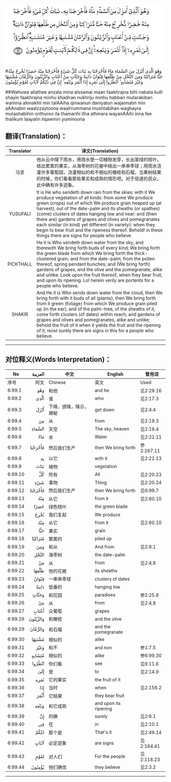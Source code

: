 ![006:099](images/006_099.gif)

#وَهُوَ الَّذِي أَنْزَلَ مِنَ السَّمَاءِ مَاءً فَأَخْرَجْنَا بِهِ نَبَاتَ كُلِّ شَيْءٍ فَأَخْرَجْنَا مِنْهُ خَضِرًا نُخْرِجُ مِنْهُ حَبًّا مُتَرَاكِبًا وَمِنَ النَّخْلِ مِنْ طَلْعِهَا قِنْوَانٌ دَانِيَةٌ وَجَنَّاتٍ مِنْ أَعْنَابٍ وَالزَّيْتُونَ وَالرُّمَّانَ مُشْتَبِهًا وَغَيْرَ مُتَشَابِهٍ ۗ انْظُرُوا إِلَىٰ ثَمَرِهِ إِذَا أَثْمَرَ وَيَنْعِهِ ۚ إِنَّ فِي ذَٰلِكُمْ لَآيَاتٍ لِقَوْمٍ يُؤْمِنُونَ 

##Wahuwa allathee anzala mina alssamai maan faakhrajna bihi nabata kulli shayin faakhrajna minhu khadiran nukhriju minhu habban mutarakiban wamina alnnakhli min talAAiha qinwanun daniyatun wajannatin min aAAnabin waalzzaytoona waalrrummana mushtabihan waghayra mutashabihin onthuroo ila thamarihi itha athmara wayanAAihi inna fee thalikum laayatin liqawmin yuminoona 

## 翻译(Translation)：

| Translator | 译文(Translation)                                            |
| :--------: | ------------------------------------------------------------ |
|    马坚    | 他从云中降下雨水，用雨水使一切植物发芽，长出翠绿的枝叶，结出累累的果实，从海枣树的花被中结出一串串枣球；用雨水浇灌许多葡萄园，浇灌相似的和不相似的橄榄和石榴，当果树结果的时候，你们看看那些果实和成熟的情形吧。对于信道的民众，此中确有许多迹象。 |
|  YUSUFALI  | It is He who sendeth down rain from the skies: with it We produce vegetation of all kinds: from some We produce green (crops) out of which We produce grain heaped up (at harvest); out of the date-palm and its sheaths (or spathes) (come) clusters of dates hanging low and near: and (then there are) gardens of grapes and olives and pomegranates each similar (in kind) yet different (in variety): when they begin to bear fruit and the ripeness thereof. Behold! in these things there are signs for people who believe. |
| PICKTHALL  | He it is Who sendeth down water from the sky, and therewith We bring forth buds of every kind; We bring forth the green blade from which We bring forth the thick-clustered grain; and from the date-palm, from the pollen thereof, spring pendant bunches; and (We bring forth) gardens of grapes, and the olive and the pomegranate, alike and unlike. Look upon the fruit thereof, when they bear fruit, and upon its ripening. Lo! herein verily are portents for a people who believe. |
|   SHAKIR   | And He it is Who sends down water from the cloud, then We bring forth with it buds of all (plants), then We bring forth from it green (foliage) from which We produce grain piled up (in the ear); and of the palm-tree, of the sheaths of it, come forth clusters (of dates) within reach, and gardens of grapes and olives and pomegranates, alike and unlike; behold the fruit of it when it yields the fruit and the ripening of it; most surely there are signs in this for a people who believe. |

---

## 对位释义(Words Interpretation)：

| No   | العربية | 中文    | English | 曾用词 |
| ---- | ------: | ------- | ------- | ------ |
| 序号 |    阿文 | Chinese | 英文    | Used   |
| 6:99.1  | وَهُوَ      | 和他                   | and he                | 见2:29.16  |
| 6:99.2  | الَّذِي     | 谁                     | who                   | 见2:17.3   |
| 6:99.3  | أَنْزَلَ     | 下降，颁降，降示，揭秘 | get down              | 见2:4.4    |
| 6:99.4  | مِنَ       | 从                     | from                  | 见2:19.3 |
| 6:99.5  | السَّمَاءِ   | 天空                   | The sky, heaven       | 见2:19.4   |
| 6:99.6  | مَاءً      | 水                     | Water                 | 见2:22.11  |
| 6:99.7  | فَأَخْرَجْنَا  | 然后我们生产           | then We bring forth   | 参2:267.11 |
| 6:99.8  | بِهِ       | 以它                   | with it               | 见2:22.13  |
| 6:99.9  | نَبَاتَ     | 植物                   | vegetation            |            |
| 6:99.10 | كُلِّ       | 所有                   | All                   | 见2:20.23  |
| 6:99.11 | شَيْءٍ      | 事物                   | Thing                 | 见2:20.24  |
| 6:99.12 | فَأَخْرَجْنَا  | 然后我们生产           | then We bring forth   | 见6:99.7   |
| 6:99.13 | مِنْهُ      | 从它                   | from it               | 见2:60.10  |
| 6:99.14 | خَضِرًا     | 绿色枝叶               | the green blade       |            |
| 6:99.15 | نُخْرِجُ     | 我们复起           | We produce            |            |
| 6:99.16 | مِنْهُ      | 从它                   | from it               | 见2:60.10  |
| 6:99.17 | حَبًّا      | 果实                   | grain                 |            |
| 6:99.18 | مُتَرَاكِبًا  | 累累的                 | piled up              |            |
| 6:99.19 | وَمِنَ      | 和从                   | And from              | 见2:8.1    |
| 6:99.20 | النَّخْلِ    | 海枣树                 | the date-palm         |            |
| 6:99.21 | مِنْ       | 从                     | from                  | 见2:4.8    |
| 6:99.22 | طَلْعِهَا    | 他的花被               | its sheaths           |            |
| 6:99.23 | قِنْوَانٌ    | 一串串枣球             | clusters of dates     |            |
| 6:99.24 | دَانِيَةٌ    | 低垂的                 | hanging low           |            |
| 6:99.25 | وَجَنَّاتٍ    | 和花园                 | paradises             | 参2:25.8   |
| 6:99.26 | مِنْ       | 从                     | from                  | 见2:4.8    |
| 6:99.27 | أَعْنَابٍ    | 众葡萄                 | grapes                |            |
| 6:99.28 | وَالزَّيْتُونَ | 和橄榄                 | and the olive         |            |
| 6:99.29 | وَالرُّمَّانَ  | 和石榴                 | and the pomegranate   |            |
| 6:99.30 | مُشْتَبِهًا   | 相似的                 | alike                 |            |
| 6:99.31 | وَغَيْرَ     | 和不                   | and non               | 参1:7.5    |
| 6:99.32 | مُتَشَابِهٍ   | 相似的                 | alike                 | 参6:99.30  |
| 6:99.33 | انْظُرُوا   | 你们看                 | see                   | 见6:11.6   |
| 6:99.34 | إِلَىٰ      | 至                     | to                    | 见2:14.9   |
| 6:99.35 | ثَمَرِهِ     | 它的果实               | the fruit of it       |            |
| 6:99.36 | إِذَا      | 当时                   | when                  | 见2:156.2  |
| 6:99.37 | أَثْمَرَ     | 它结果                 | they bear fruit       |            |
| 6:99.38 | وَيَنْعِهِ    | 和它成熟               | and upon its ripening |            |
| 6:99.39 | إِنَّ       | 的确                   | surely                | 见2:6.1    |
| 6:99.40 | فِي       | 在                     | in                    | 见2:10.1   |
| 6:99.41 | ذَٰلِكُمْ     | 那个是                 | That's it             | 见2:49.14  |
| 6:99.42 | لَآيَاتٍ    | 必定迹象               | are signs             | 见2:164.41 |
| 6:99.43 | لِقَوْمٍ     | 对人们                 | For the people        | 见2:118.23 |
| 6:99.44 | يُؤْمِنُونَ   | 他们确信               | they believe          | 见2:3.2    |

---
